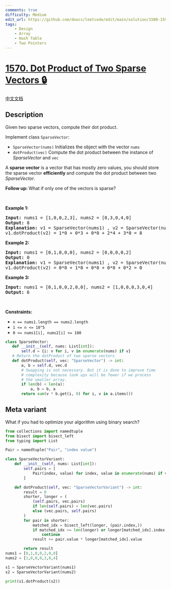 ```yaml
---
comments: true
difficulty: Medium
edit_url: https://github.com/doocs/leetcode/edit/main/solution/1500-1599/1570.Dot%20Product%20of%20Two%20Sparse%20Vectors/README_EN.md
tags:
    - Design
    - Array
    - Hash Table
    - Two Pointers
---
```


<!-- problem:start -->

# [1570. Dot Product of Two Sparse Vectors 🔒](https://leetcode.com/problems/dot-product-of-two-sparse-vectors)

[中文文档](/solution/1500-1599/1570.Dot%20Product%20of%20Two%20Sparse%20Vectors/README.md)

## Description

<!-- description:start -->

<p>Given two sparse vectors, compute their dot product.</p>

<p>Implement class <code>SparseVector</code>:</p>

<ul data-indent="0" data-stringify-type="unordered-list">
	<li><code>SparseVector(nums)</code>&nbsp;Initializes the object with the vector <code>nums</code></li>
	<li><code>dotProduct(vec)</code>&nbsp;Compute the dot product between the instance of <em>SparseVector</em> and <code>vec</code></li>
</ul>

<p>A <strong>sparse vector</strong> is a vector that has mostly zero values, you should store the sparse vector&nbsp;<strong>efficiently </strong>and compute the dot product between two <em>SparseVector</em>.</p>

<p><strong>Follow up:&nbsp;</strong>What if only one of the vectors is sparse?</p>

<p>&nbsp;</p>
<p><strong class="example">Example 1:</strong></p>

<pre>
<strong>Input:</strong> nums1 = [1,0,0,2,3], nums2 = [0,3,0,4,0]
<strong>Output:</strong> 8
<strong>Explanation:</strong> v1 = SparseVector(nums1) , v2 = SparseVector(nums2)
v1.dotProduct(v2) = 1*0 + 0*3 + 0*0 + 2*4 + 3*0 = 8
</pre>

<p><strong class="example">Example 2:</strong></p>

<pre>
<strong>Input:</strong> nums1 = [0,1,0,0,0], nums2 = [0,0,0,0,2]
<strong>Output:</strong> 0
<strong>Explanation:</strong> v1 = SparseVector(nums1) , v2 = SparseVector(nums2)
v1.dotProduct(v2) = 0*0 + 1*0 + 0*0 + 0*0 + 0*2 = 0
</pre>

<p><strong class="example">Example 3:</strong></p>

<pre>
<strong>Input:</strong> nums1 = [0,1,0,0,2,0,0], nums2 = [1,0,0,0,3,0,4]
<strong>Output:</strong> 6
</pre>

<p>&nbsp;</p>
<p><strong>Constraints:</strong></p>

<ul>
	<li><code>n == nums1.length == nums2.length</code></li>
	<li><code>1 &lt;= n &lt;= 10^5</code></li>
	<li><code>0 &lt;= nums1[i], nums2[i]&nbsp;&lt;= 100</code></li>
</ul>


```python
class SparseVector:
   def __init__(self, nums: List[int]):
       self.d = {i: v for i, v in enumerate(nums) if v}
   # Return the dotProduct of two sparse vectors
   def dotProduct(self, vec: "SparseVector") -> int:
       a, b = self.d, vec.d
       # Swapping is not necessary. But it is done to improve time
       # complexity because look ups will be fewer if we process
       # the smaller array.
       if len(b) < len(a):
           a, b = b, a
       return sum(v * b.get(i, 0) for i, v in a.items())
```
## Meta variant
What if you had to optimize your algorithm using binary search?
```python
from collections import namedtuple
from bisect import bisect_left
from typing import List

Pair = namedtuple("Pair", "index value")

class SparseVectorVariant:
    def __init__(self, nums: List[int]):
        self.pairs = [
            Pair(index, value) for index, value in enumerate(nums) if value != 0
        ]

    def dotProduct(self, vec: "SparseVectorVariant") -> int:
        result = 0
        shorter, longer = (
            (self.pairs, vec.pairs)
            if len(self.pairs) < len(vec.pairs)
            else (vec.pairs, self.pairs)
        )
        for pair in shorter:
            matched_idx = bisect_left(longer, (pair.index,))
            if matched_idx >= len(longer) or longer[matched_idx].index != pair.index:
                continue
            result += pair.value * longer[matched_idx].value

        return result
nums1 = [0,1,0,0,2,0,0]
nums2 = [1,0,0,0,3,0,4]

s1 = SparseVectorVariant(nums1)
s2 = SparseVectorVariant(nums2)

print(s1.dotProduct(s2))
```
